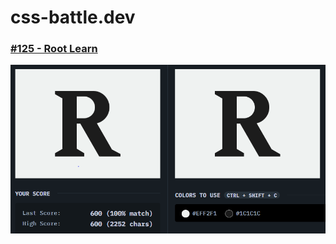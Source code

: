 # css-battle.dev

### [#125 - Root Learn](https://github.com/ZZE0001/css-battle.dev/blob/main/%23125%20-%20Root%20Learn.html)
![](https://github.com/ZZE0001/css-battle.dev/blob/main/assets/css-battle-125.PNG)
